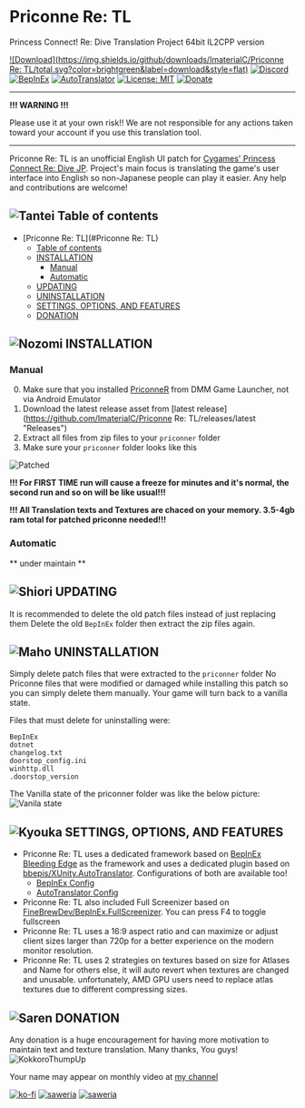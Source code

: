 
# Priconne Re: TL

Princess Connect! Re: Dive Translation Project 64bit IL2CPP version

[![Download](https://img.shields.io/github/downloads/ImaterialC/Priconne Re: TL/total.svg?color=brightgreen&label=download&style=flat)](https://github.com/ImaterialC/PriconneRe-TL/releases/latest "Download") [![Discord](https://img.shields.io/discord/967648014497890325?color=blue&labelColor=555555&label=discord&logo=discord&style=flat)](https://discord.gg/vZjAy67KpB "Discord") [![BepInEx](https://img.shields.io/badge/-BepInEx-yellow.svg?logo=unity&labelColor=555555&style=flat)](https://github.com/BepInEx/BepInEx "BepInEx") [![AutoTranslator](https://img.shields.io/badge/-AutoTranslator-orange.svg?logo=unity&labelColor=555555&style=flat)](https://github.com/bbepis/XUnity.AutoTranslator "AutoTranslator") [![License: MIT](https://img.shields.io/badge/License-MIT-yellow.svg)](https://opensource.org/licenses/MIT) [![Donate](https://img.shields.io/badge/_-donate-red.svg?logo=githubsponsors&labelColor=555555&style=flat)](#-donation "Donate")

---
**!!! WARNING !!!**

Please use it at your own risk!!  We are not responsible for any actions taken toward your account if you use this translation tool.

---

Priconne Re: TL is an unofficial English UI patch for [Cygames' Princess Connect Re: Dive JP](https://dmg.priconne-redive.jp/). Project's main focus is translating the game's user interface into English so non-Japanese people can play it easier. Any help and contributions are welcome!

## ![Tantei](https://static.wikia.nocookie.net/princess-connect/images/f/fb/Kasumi_Box_Icon.png/revision/latest/scale-to-width-down/40?cb=20190925082622) Table of contents

- [Priconne Re: TL](#Priconne Re: TL)
  - [ Table of contents](#-table-of-contents)
  - [ INSTALLATION](#-installation)
    - [Manual](#manual)
    - [Automatic](#automatic)
  - [ UPDATING](#-updating)
  - [ UNINSTALLATION](#-uninstallation)
  - [ SETTINGS, OPTIONS, AND FEATURES](#-settings-options-and-features)
  - [ DONATION](#-donation)

## ![Nozomi](https://static.wikia.nocookie.net/princess-connect/images/4/46/Nozomi_Box_Icon.png/revision/latest/scale-to-width-down/40?cb=20190925084658) INSTALLATION

### Manual

0. Make sure that you installed [PriconneR](https://dmg.priconne-redive.jp/) from DMM Game Launcher, not via Android Emulator
1. Download the latest release asset from [latest release](https://github.com/ImaterialC/Priconne Re: TL/releases/latest "Releases")
2. Extract all files from zip files to your `priconner` folder
3. Make sure your `priconner` folder looks like this

![Patched](https://github.com/ImaterialC/PriconneRe-TL/assets/105358849/f9ef7290-1ed4-41d4-b55e-616cb3d84636)

**!!! For FIRST TIME run will cause a freeze for minutes and it's normal, the second run and so on will be like usual!!!**

**!!! All Translation texts and Textures are chaced on your memory. 3.5-4gb ram total for patched priconne needed!!!**

### Automatic

** under maintain **

## ![Shiori](https://static.wikia.nocookie.net/princess-connect/images/7/77/Shiori_Box_Icon.png/revision/latest/scale-to-width-down/40?cb=20190925113434) UPDATING

It is recommended to delete the old patch files instead of just replacing them
Delete the old `BepInEx` folder then extract the zip files again.

## ![Maho](https://static.wikia.nocookie.net/princess-connect/images/a/a7/Maho_Box_Icon.png/revision/latest/scale-to-width-down/40?cb=20190925080932) UNINSTALLATION

Simply delete patch files that were extracted to the `priconner` folder
No Priconne files that were modified or damaged while installing this patch so you can simply delete them manually. Your game will turn back to a vanilla state.

Files that must delete for uninstalling were:
```
BepInEx
dotnet
changelog.txt
doorstop_config.ini
winhttp.dll
.doorstop_version
```

The Vanilla state of the priconner folder was like the below picture:
![Vanila state](https://github.com/ImaterialC/PriconneRe-TL/assets/105358849/3d5823e6-5f67-42be-aaa7-dd2c452535a5)

## ![Kyouka](https://static.wikia.nocookie.net/princess-connect/images/3/39/Kyouka_Box_Icon.png/revision/latest/scale-to-width-down/40?cb=20190925113712) SETTINGS, OPTIONS, AND FEATURES

  - Priconne Re: TL uses a dedicated framework based on [BepInEx Bleeding Edge](https://builds.bepinex.dev/projects/bepinex_be) as the framework and uses a dedicated plugin based on [bbepis/XUnity.AutoTranslator](https://github.com/bbepis/XUnity.AutoTranslator). Configurations of both are available too!
    - [BepInEx Config](https://docs.bepinex.dev/articles/user_guide/configuration.html)
    - [AutoTranslator Config](https://github.com/bbepis/XUnity.AutoTranslator#configuration)
  - Priconne Re: TL also included Full Screenizer based on [FineBrewDev/BepInEx.FullScreenizer](https://github.com/FineBrewDev/BepInEx.FullScreenizer). You can press F4 to toggle fullscreen
  - Priconne Re: TL uses a 16:9 aspect ratio and can maximize or adjust client sizes larger than 720p for a better experience on the modern monitor resolution.
  - Priconne Re: TL uses 2 strategies on textures based on size for Atlases and Name for others else, it will auto revert when textures are changed and unusable. unfortunately, AMD GPU users need to replace atlas textures due to different compressing sizes.

## ![Saren](https://static.wikia.nocookie.net/princess-connect/images/b/b3/Saren_Box_Icon.png/revision/latest/scale-to-width-down/40?cb=20190925084518) DONATION

Any donation is a huge encouragement for having more motivation to maintain text and texture translation. Many thanks, You guys! ![KokkoroThumpUp](https://cdn.discordapp.com/emojis/974959962814021683.webp?size=32)

Your name may appear on monthly video at [my channel](https://www.youtube.com/playlist?list=PL7rvyKiF8qfl4WgOAcSOuYnkg4fEbL66c)

[![ko-fi](https://img.shields.io/badge/_-kofi-red.svg?logo=kofi&labelColor=555555&style=for-the-badge)](https://ko-fi.com/E1E5HG8RP) [![saweria](https://img.shields.io/badge/_-Saweria.co-red.svg?logo=githubsponsors&labelColor=555555&style=for-the-badge)](https://saweria.co/imaterial "Saweria.co") [![saweria](https://img.shields.io/badge/_-Patreon-red.svg?logo=patreon&labelColor=555555&style=for-the-badge)](https://patreon.com/imaterial "Saweria.co")
